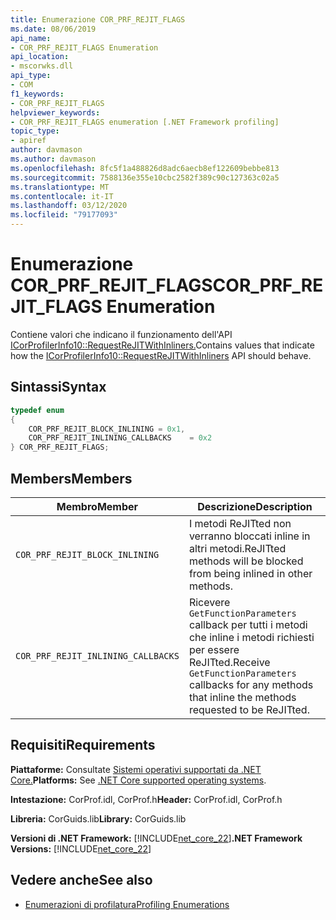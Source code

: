 ```yaml
---
title: Enumerazione COR_PRF_REJIT_FLAGS
ms.date: 08/06/2019
api_name:
- COR_PRF_REJIT_FLAGS Enumeration
api_location:
- mscorwks.dll
api_type:
- COM
f1_keywords:
- COR_PRF_REJIT_FLAGS
helpviewer_keywords:
- COR_PRF_REJIT_FLAGS enumeration [.NET Framework profiling]
topic_type:
- apiref
author: davmason
ms.author: davmason
ms.openlocfilehash: 8fc5f1a488826d8adc6aecb8ef122609bebbe813
ms.sourcegitcommit: 7588136e355e10cbc2582f389c90c127363c02a5
ms.translationtype: MT
ms.contentlocale: it-IT
ms.lasthandoff: 03/12/2020
ms.locfileid: "79177093"
---
```

# <a name="cor_prf_rejit_flags-enumeration"></a><span data-ttu-id="833ed-102">Enumerazione COR_PRF_REJIT_FLAGS</span><span class="sxs-lookup"><span data-stu-id="833ed-102">COR_PRF_REJIT_FLAGS Enumeration</span></span>
<span data-ttu-id="833ed-103">Contiene valori che indicano il funzionamento dell'API [ICorProfilerInfo10::RequestReJITWithInliners.](icorprofilerinfo10-requestrejitwithinliners-method.md)</span><span class="sxs-lookup"><span data-stu-id="833ed-103">Contains values that indicate how the [ICorProfilerInfo10::RequestReJITWithInliners](icorprofilerinfo10-requestrejitwithinliners-method.md) API should behave.</span></span>  
  
## <a name="syntax"></a><span data-ttu-id="833ed-104">Sintassi</span><span class="sxs-lookup"><span data-stu-id="833ed-104">Syntax</span></span>  
  
```cpp  
typedef enum  
{
    COR_PRF_REJIT_BLOCK_INLINING = 0x1,
    COR_PRF_REJIT_INLINING_CALLBACKS    = 0x2
} COR_PRF_REJIT_FLAGS;  
```  
  
## <a name="members"></a><span data-ttu-id="833ed-105">Members</span><span class="sxs-lookup"><span data-stu-id="833ed-105">Members</span></span>  
  
|<span data-ttu-id="833ed-106">Membro</span><span class="sxs-lookup"><span data-stu-id="833ed-106">Member</span></span>|<span data-ttu-id="833ed-107">Descrizione</span><span class="sxs-lookup"><span data-stu-id="833ed-107">Description</span></span>|  
|------------|-----------------|  
|`COR_PRF_REJIT_BLOCK_INLINING`| <span data-ttu-id="833ed-108">I metodi ReJITted non verranno bloccati inline in altri metodi.</span><span class="sxs-lookup"><span data-stu-id="833ed-108">ReJITted methods will be blocked from being inlined in other methods.</span></span> |  
|`COR_PRF_REJIT_INLINING_CALLBACKS`| <span data-ttu-id="833ed-109">Ricevere `GetFunctionParameters` callback per tutti i metodi che inline i metodi richiesti per essere ReJITted.</span><span class="sxs-lookup"><span data-stu-id="833ed-109">Receive `GetFunctionParameters` callbacks for any methods that inline the methods requested to be ReJITted.</span></span> |  

## <a name="requirements"></a><span data-ttu-id="833ed-110">Requisiti</span><span class="sxs-lookup"><span data-stu-id="833ed-110">Requirements</span></span>  
 <span data-ttu-id="833ed-111">**Piattaforme:** Consultate [Sistemi operativi supportati da .NET Core.](../../../core/install/dependencies.md?pivots=os-windows)</span><span class="sxs-lookup"><span data-stu-id="833ed-111">**Platforms:** See [.NET Core supported operating systems](../../../core/install/dependencies.md?pivots=os-windows).</span></span>  
  
 <span data-ttu-id="833ed-112">**Intestazione:** CorProf.idl, CorProf.h</span><span class="sxs-lookup"><span data-stu-id="833ed-112">**Header:** CorProf.idl, CorProf.h</span></span>  
  
 <span data-ttu-id="833ed-113">**Libreria:** CorGuids.lib</span><span class="sxs-lookup"><span data-stu-id="833ed-113">**Library:** CorGuids.lib</span></span>  
  
 <span data-ttu-id="833ed-114">**Versioni di .NET Framework:** [!INCLUDE[net_core_22](../../../../includes/net-core-22-md.md)]</span><span class="sxs-lookup"><span data-stu-id="833ed-114">**.NET Framework Versions:** [!INCLUDE[net_core_22](../../../../includes/net-core-22-md.md)]</span></span>
  
## <a name="see-also"></a><span data-ttu-id="833ed-115">Vedere anche</span><span class="sxs-lookup"><span data-stu-id="833ed-115">See also</span></span>

- [<span data-ttu-id="833ed-116">Enumerazioni di profilatura</span><span class="sxs-lookup"><span data-stu-id="833ed-116">Profiling Enumerations</span></span>](profiling-enumerations.md)
